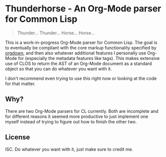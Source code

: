 # Thunderhorse - An Org-Mode parser for Common Lisp
> Thunder... Thunder... Horse... Horse...

This is a work-in-progress Org-Mode parser for Common Lisp. The goal is to
eventually be compliant with the core markup functionality specified by
[orgdown](https://karl-voit.at/2021/11/27/orgdown/), and then also whatever
additional features I personally use Org-Mode for (especially the metadata
features like tags). This makes extensive use of CLOS to return the AST of an
Org-Mode document as a standard object so that you can do whatever you want with
it.

I don't recommend even trying to use this right now or looking at the code for
that matter.

## Why?

There are two Org-Mode parsers for CL currently. Both are incomplete and for
different reasons it seemed more productive to just implement one myself instead
of trying to figure out how to finish the other two.

## License

ISC. Do whatever you want with it, just make sure to credit me.
